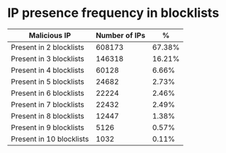 # IP presence frequency in blocklists
| Malicious IP | Number of IPs | % |
|----|----|----|
| Present in 2 blocklists | 608173 | 67.38% |
| Present in 3 blocklists | 146318 | 16.21% |
| Present in 4 blocklists | 60128 | 6.66% |
| Present in 5 blocklists | 24682 | 2.73% |
| Present in 6 blocklists | 22224 | 2.46% |
| Present in 7 blocklists | 22432 | 2.49% |
| Present in 8 blocklists | 12447 | 1.38% |
| Present in 9 blocklists | 5126 | 0.57% |
| Present in 10 blocklists | 1032 | 0.11% |
